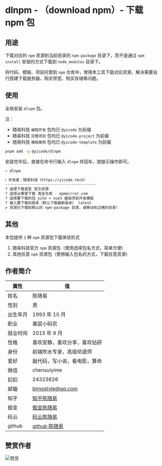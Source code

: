 # dlnpm - （download npm）- 下载 npm 包

## 用途

下载对应的 `npm` 资源到当前目录的 `npm-package` 目录下，而不是通过 `npm install` 安装的方式下载到 `node_modules` 目录下。

将代码、模板、项目托管到 `npm` 仓库中，使用本工具下载对应资源，解决需要自行搭建下载服务器、购买带宽、购买存储等问题。

## 使用

全局安装 `dlnpm` 包。

注：

-   随易科技 `编程开发` 包均已 `@yicode` 为前缀
-   随易科技 `完整项目` 包均已 `@yicode-project` 为前缀
-   随易科技 `模板案例` 包均已 `@yicode-template` 为前缀

```bash
pnpm add -g @yicode/dlnpm
```

安装完毕后，直接在命令行输入 `dlnpm` 并回车，按提示操作即可。

```bash
> dlnpm

ℹ 开发者：随易科技（https://yicode.tech）
-----------------------------------------
? 选择下载类型 官方资源
? 选择从哪里下载 淘宝仓库 - npmmirror.com
? 选择要下载的包 yite + vue3 基础项目开发模板
? 输入要下载的版本（默认下载最新版本） latest
✔ 资源已下载到默认的 npm-package 目录，请移动到正确的目录!
```

## 其他

本包提供 `2` 种 `npm` 资源包下载体验形式

1. 随易科技官方 `npm` 资源包（使用选择包名方式，简单方便）
2. 其他任意 `npm` 资源包（使用输入包名的方式，下载任意资源）

## 作者简介

| 属性     | 值                                                    |
| -------- | ----------------------------------------------------- |
| 姓名     | 陈随易                                                |
| 性别     | 男                                                    |
| 出生年月 | 1993 年 10 月                                         |
| 职业     | 基层小码农                                            |
| 就业时间 | 2015 年 9 月                                          |
| 性格     | 喜欢安静，喜欢分享，喜欢钻研                          |
| 身份     | 前端吹水专家，高级劝退师                              |
| 爱好     | 敲代码，写小说，看电影，算命                          |
| 微信     | chensuiyime                                           |
| 扣扣     | 24323626                                              |
| 邮箱     | bimostyle@qq.com                                      |
| 知乎     | [知乎陈随易](https://www.zhihu.com/people/chensuiyi)  |
| 掘金     | [掘金陈随易](https://juejin.im/user/1239904846873326) |
| 码云     | [码云陈随易](https://gitee.com/banshiweichen)         |
| github   | [github 陈随易](https://github.com/chenbimo)          |

## 赞赏作者

![赞赏](https://static.yicode.tech/images/zan-shang.jpg)
